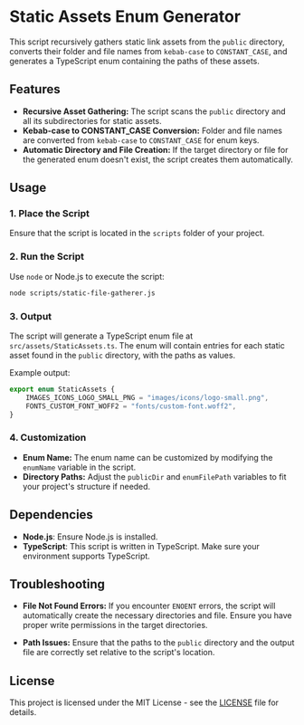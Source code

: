 # Static Assets Enum Generator

This script recursively gathers static link assets from the `public` directory, converts their folder and file names from `kebab-case` to `CONSTANT_CASE`, and generates a TypeScript enum containing the paths of these assets.

## Features

- **Recursive Asset Gathering:** The script scans the `public` directory and all its subdirectories for static assets.
- **Kebab-case to CONSTANT_CASE Conversion:** Folder and file names are converted from `kebab-case` to `CONSTANT_CASE` for enum keys.
- **Automatic Directory and File Creation:** If the target directory or file for the generated enum doesn't exist, the script creates them automatically.

## Usage

### 1. Place the Script

Ensure that the script is located in the `scripts` folder of your project.

### 2. Run the Script

Use `node` or Node.js to execute the script:

```bash
node scripts/static-file-gatherer.js
```

### 3. Output

The script will generate a TypeScript enum file at `src/assets/StaticAssets.ts`. The enum will contain entries for each static asset found in the `public` directory, with the paths as values.

Example output:

```typescript
export enum StaticAssets {
    IMAGES_ICONS_LOGO_SMALL_PNG = "images/icons/logo-small.png",
    FONTS_CUSTOM_FONT_WOFF2 = "fonts/custom-font.woff2",
}
```

### 4. Customization

- **Enum Name:** The enum name can be customized by modifying the `enumName` variable in the script.
- **Directory Paths:** Adjust the `publicDir` and `enumFilePath` variables to fit your project's structure if needed.

## Dependencies

- **Node.js**: Ensure Node.js is installed.
- **TypeScript**: This script is written in TypeScript. Make sure your environment supports TypeScript.

## Troubleshooting

- **File Not Found Errors:** If you encounter `ENOENT` errors, the script will automatically create the necessary directories and file. Ensure you have proper write permissions in the target directories.

- **Path Issues:** Ensure that the paths to the `public` directory and the output file are correctly set relative to the script's location.

## License

This project is licensed under the MIT License - see the [LICENSE](LICENSE) file for details.